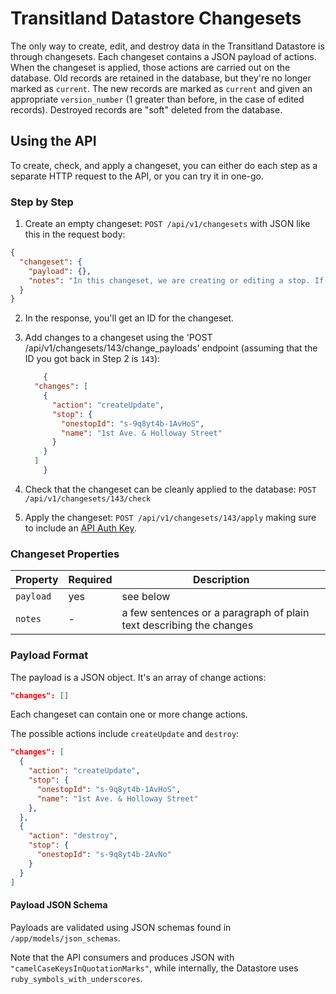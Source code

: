# Transitland Datastore Changesets

The only way to create, edit, and destroy data in the Transitland Datastore is through changesets. Each changeset contains a JSON payload of actions. When the changeset is applied, those actions are carried out on the database. Old records are retained in the database, but they're no longer marked as `current`. The new records are marked as `current` and given an appropriate `version_number` (1 greater than before, in the case of edited records). Destroyed records are "soft" deleted from the database.

## Using the API

To create, check, and apply a changeset, you can either do each step as a separate HTTP request to the API, or you can try it in one-go.

### Step by Step

1. Create an empty changeset: `POST /api/v1/changesets` with JSON like this in the request body:

  ````json
  {
    "changeset": {
      "payload": {},
      "notes": "In this changeset, we are creating or editing a stop. If a stop with this Onestop ID already exists, we'll just update its name. If it does not already exist, we will create it."
    }
  }
  ````

2. In the response, you'll get an ID for the changeset.

3. Add changes to a changeset using the 'POST /api/v1/changesets/143/change_payloads' endpoint (assuming that the ID you got back in Step 2 is `143`):

	````json
		{
      "changes": [
        {
          "action": "createUpdate",
          "stop": {
            "onestopId": "s-9q8yt4b-1AvHoS",
            "name": "1st Ave. & Holloway Street"
          }
        }
      ]
		}
	````

4. Check that the changeset can be cleanly applied to the database: `POST /api/v1/changesets/143/check`

5. Apply the changeset: `POST /api/v1/changesets/143/apply` making sure to include an [API Auth Key](../readme.md#api-authentication).

### Changeset Properties

Property | Required | Description
-------- | -------- | -----------
`payload` | yes | see below
`notes` | - | a few sentences or a paragraph of plain text describing the changes

### Payload Format
The payload is a JSON object. It's an array of change actions:

````json
"changes": []
````

Each changeset can contain one or more change actions.

The possible actions include `createUpdate` and `destroy`:

````json
"changes": [
  {
    "action": "createUpdate",
    "stop": {
      "onestopId": "s-9q8yt4b-1AvHoS",
      "name": "1st Ave. & Holloway Street"
    },
  },
  {
    "action": "destroy",
    "stop": {
      "onestopId": "s-9q8yt4b-2AvNo"
    }
  }
]
````

#### Payload JSON Schema
Payloads are validated using JSON schemas found in `/app/models/json_schemas`.

Note that the API consumers and produces JSON with `"camelCaseKeysInQuotationMarks"`, while internally, the Datastore uses `ruby_symbols_with_underscores`.
